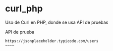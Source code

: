 # curl_php
Uso de Curl en PHP, donde se usa API de pruebas


API de prueba

~~~~~
https://jsonplaceholder.typicode.com/users
~~~~
